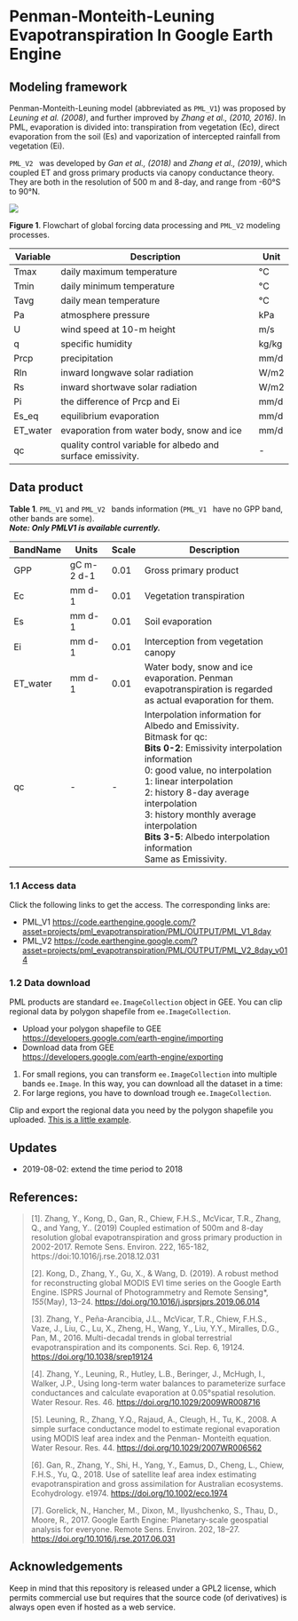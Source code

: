 # Penman-Monteith-Leuning Evapotranspiration In Google Earth Engine

## Modeling framework

Penman-Monteith-Leuning model (abbreviated as `PML_V1`) was proposed by  *Leuning*
*et al. (2008)*, and further improved by *Zhang et al., (2010, 2016)*. In PML,
evaporation is divided into: transpiration from vegetation (Ec), direct
evaporation from the soil (Es) and vaporization of intercepted rainfall from
vegetation (Ei).

`PML_V2 ` was developed by *Gan et al., (2018)* and *Zhang et al., (2019)*, which coupled ET and gross primary
products via canopy conductance theory. They are both in the resolution of 500 m
and 8-day, and range from -60°S to 90°N.

![](doc/Figure1_flowchart_of_PML_V2.svg)

**Figure 1**. Flowchart of global forcing data processing and `PML_V2` modeling processes. 

| Variable | Description                                                 | Unit  |
| -------- | ----------------------------------------------------------- | ----- |
| Tmax     | daily maximum temperature                                   | °C    |
| Tmin     | daily minimum temperature                                   | °C    |
| Tavg     | daily mean temperature                                      | °C    |
| Pa       | atmosphere pressure                                         | kPa   |
| U        | wind speed at 10-m height                                   | m/s   |
| q        | specific humidity                                           | kg/kg |
| Prcp     | precipitation                                               | mm/d  |
| Rln      | inward longwave solar radiation                             | W/m2  |
| Rs       | inward shortwave solar radiation                            | W/m2  |
| Pi       | the difference of Prcp and Ei                               | mm/d  |
| Es_eq    | equilibrium evaporation                                     | mm/d  |
| ET_water | evaporation from water body, snow and ice                   | mm/d  |
| qc       | quality control variable for albedo and surface emissivity. | -     |

## Data product 

**Table 1**. `PML_V1` and `PML_V2 ` bands information (`PML_V1 ` have no GPP band, other
bands are some).    
__*Note: Only PMLV1 is available currently.*__

| BandName | Units     | Scale    | Description|
| -------- | --------  | -------- | -------- |
|GPP       | gC m-2 d-1|  0.01  | Gross primary product|
|Ec | mm d-1 | 0.01 | Vegetation transpiration |
|Es | mm d-1 | 0.01 | Soil evaporation |
|Ei | mm d-1 | 0.01 | Interception from vegetation canopy |
|ET_water | mm d-1 | 0.01 | Water body, snow and ice evaporation. Penman <br>evapotranspiration is regarded as actual evaporation for them. |
|qc | - | - | Interpolation information for Albedo and Emissivity. <br>Bitmask for qc:<br>**Bits 0-2**: Emissivity interpolation information<br> 0: good value, no interpolation<br> 1: linear interpolation <br> 2: history 8-day average interpolation <br> 3: history monthly average interpolation<br>**Bits 3-5**: Albedo interpolation information <br> Same as Emissivity. |

### 1.1 **Access data**

Click the following links to get the access. The corresponding links are:

* PML_V1 https://code.earthengine.google.com/?asset=projects/pml_evapotranspiration/PML/OUTPUT/PML_V1_8day
* PML_V2 https://code.earthengine.google.com/?asset=projects/pml_evapotranspiration/PML/OUTPUT/PML_V2_8day_v014

### 1.2 Data download
PML products are standard `ee.ImageCollection` object in GEE.
You can clip regional data by polygon shapefile from `ee.ImageCollection`.

- Upload your polygon shapefile to GEE 
    https://developers.google.com/earth-engine/importing
- Download data from GEE   
    https://developers.google.com/earth-engine/exporting

1. For small regions, you can transform `ee.ImageCollection` into multiple bands `ee.Image`. In this way, you can download all the dataset in a time:
2. For large regions, you have to download trough `ee.ImageCollection`.

Clip and export the regional data you need by the polygon shapefile you uploaded. [This is a little example](https://code.earthengine.google.com/10ea4750eaae29097b118022fbf60a57).


## Updates

* 2019-08-02: extend the time period to 2018


## **References:** 

> [1].  Zhang, Y., Kong, D., Gan, R., Chiew, F.H.S., McVicar,
> T.R., Zhang, Q., and Yang, Y.. (2019) Coupled estimation of 500m and 8-day
> resolution global evapotranspiration and gross primary production in 2002-2017.
> Remote Sens. Environ. 222, 165-182, https://doi:10.1016/j.rse.2018.12.031 
>
> [2]. Kong, D., Zhang, Y., Gu, X., & Wang, D. (2019). A robust method for 
> reconstructing global MODIS EVI time series on the Google Earth Engine. 
> ISPRS Journal of Photogrammetry and Remote Sensing*, *155*(May), 13–24. 
> https://doi.org/10.1016/j.isprsjprs.2019.06.014
>
> [3]. Zhang, Y., Peña-Arancibia, J.L., McVicar, T.R., Chiew, F.H.S., Vaze, J.,
> Liu, C., Lu, X., Zheng, H., Wang, Y., Liu, Y.Y., Miralles, D.G., Pan, M., 2016.
> Multi-decadal trends in global terrestrial evapotranspiration and its
> components. Sci. Rep. 6, 19124. https://doi.org/10.1038/srep19124 
>
> [4]. Zhang, Y., Leuning, R., Hutley, L.B., Beringer, J., McHugh, I., Walker, J.P., 
> Using long-term water balances to parameterize surface conductances and
> calculate evaporation at 0.05°spatial resolution. Water Resour. Res. 46.
> https://doi.org/10.1029/2009WR008716  
>
> [5]. Leuning, R., Zhang, Y.Q.,
> Rajaud, A., Cleugh, H., Tu, K., 2008. A simple surface conductance model to
> estimate regional evaporation using MODIS leaf area index and the Penman-
> Monteith equation. Water Resour. Res. 44. https://doi.org/10.1029/2007WR006562
>
> [6]. Gan, R., Zhang, Y., Shi, H., Yang, Y., Eamus, D., Cheng, L., Chiew,
> F.H.S., Yu, Q., 2018. Use of satellite leaf area index estimating
> evapotranspiration and gross assimilation for Australian ecosystems.
> Ecohydrology. e1974. https://doi.org/10.1002/eco.1974
>
> [7]. Gorelick, N., Hancher, M., Dixon, M., Ilyushchenko, S., Thau, D., Moore,
> R., 2017. Google Earth Engine: Planetary-scale geospatial analysis for
> everyone. Remote Sens. Environ. 202, 18–27.
> https://doi.org/10.1016/j.rse.2017.06.031

## Acknowledgements

Keep in mind that this repository is released under a GPL2 license, which
permits commercial use but requires that the source code (of derivatives) is
always open even if hosted as a web service.
